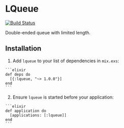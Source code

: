 # LQueue

[![Build Status](https://travis-ci.org/jur0/lqueue.svg?branch=master)](https://travis-ci.org/jur0/lqueue)

Double-ended queue with limited length.

## Installation

  1. Add `lqueue` to your list of dependencies in `mix.exs`:

    ```elixir
    def deps do
      [{:lqueue, "~> 1.0.0"}]
    end
    ```

  2. Ensure `lqueue` is started before your application:

    ```elixir
    def application do
      [applications: [:lqueue]]
    end
    ```
